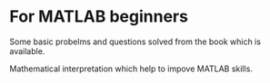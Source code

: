 # For MATLAB beginners

Some basic probelms and questions solved from the book which is available. 

Mathematical interpretation which help to impove MATLAB skills.
